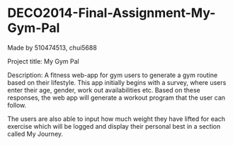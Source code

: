 # DECO2014-Final-Assignment-My-Gym-Pal

Made by 510474513, chui5688

Project title: My Gym Pal

Description: A fitness web-app for gym users to generate a gym routine based on their lifestyle. This app initially begins with a survey, where users enter their age, gender, work out availabilities etc. Based on these responses, the web app will generate a workout program that the user can follow. 

The users are also able to input how much weight they have lifted for each exercise which will be logged and display their personal best in a section called My Journey. 

 
